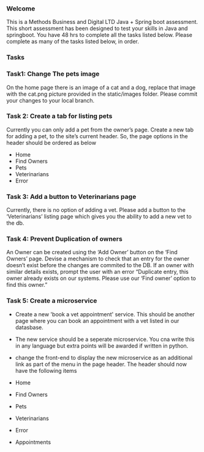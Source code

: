 ### Welcome

This is a Methods Business and Digital LTD Java + Spring boot assessment. This short assessment has been designed to test your skills in Java and springboot. You have 48 hrs to complete all the tasks listed below. Please complete as many of the tasks listed below, in order.


### Tasks



### Task1: Change The pets image

On the home page there is an image of a cat and a dog, replace that image with the cat.png picture provided in the static/images folder. Please commit your changes to your local branch.


### Task 2: Create a tab for listing pets

Currently you can only add a pet from the owner’s page. Create a new tab for adding a pet, to the site’s current header. So, the page options in the header should be ordered as below

-	Home
-	Find Owners
-	Pets
-	Veterinarians
-	Error


### Task 3: Add a button to Veterinarians page

Currently, there is no option of adding a vet. Please add a button to the ‘Veterinarians’ listing page which gives you the ability to add a new vet to the db.


### Task 4: Prevent Duplication of owners

An Owner can be created using the ‘Add Owner’ button on the ‘Find Owners’ page. Devise a mechanism to check that an entry for the owner doesn’t exist before the changes are commited to the DB. If an owner with similar details exists, prompt the user with an error “Duplicate entry, this owner already exists on our systems. Please use our ‘Find owner’ option to find this owner.”


### Task 5: Create a microservice

-   Create a new 'book a vet appointment' service. This should be another page where you can book an appointment with a vet listed in our datasbase.
-   The new service should be a seperate microservice. You cna write this in any language but extra points will be awarded if written in python.
-   change the front-end to display the new microservice as an additional link as part of the menu in the page header. The header should now have the following items

-	Home
-	Find Owners
-	Pets
-	Veterinarians
-	Error
-   Appointments
